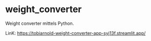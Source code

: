 # weight_converter

Weight converter mittels Python.

LinK: https://tobiarnold-weight-converter-app-syj13f.streamlit.app/
